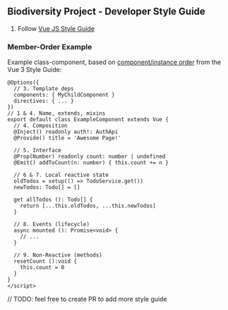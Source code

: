 ## Biodiversity Project - Developer Style Guide

1. Follow [Vue JS Style Guide](https://v3.vuejs.org/style-guide)

### Member-Order Example

Example class-component, based on [component/instance order](https://v3.vuejs.org/style-guide/#component-instance-options-order-recommended) from the Vue 3 Style Guide:

```vue
@Options({
  // 3. Template deps
  components: { MyChildComponent }
  directives: { ... }
})
// 1 & 4. Name, extends, mixins
export default class ExampleComponent extends Vue { 
  // 4. Composition
  @Inject() readonly auth!: AuthApi
  @Provide() title = 'Awesome Page!'

  // 5. Interface
  @Prop(Number) readonly count: number | undefined
  @Emit() addToCount(n: number) { this.count += n }

  // 6 & 7. Local reactive state
  oldTodos = setup(() => TodoService.get())
  newTodos: Todo[] = []
  
  get allTodos (): Todo[] {
    return [...this.oldTodos, ...this.newTodos]
  }

  // 8. Events (lifecycle)
  async mounted (): Promise<void> {
    // ...
  }

  // 9. Non-Reactive (methods)
  resetCount ():void {
    this.count = 0
  }
}
</script>
```


// TODO: feel free to create PR to add more style guide
